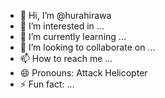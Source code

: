 - 👋 Hi, I’m @hurahirawa
- 👀 I’m interested in ...
- 🌱 I’m currently learning ...
- 💞️ I’m looking to collaborate on ...
- 📫 How to reach me ...
- 😄 Pronouns: Attack Helicopter
- ⚡ Fun fact: ...

<!---
hurahirawa/hurahirawa is a ✨ special ✨ repository because its `README.md` (this file) appears on your GitHub profile.
You can click the Preview link to take a look at your changes.
--->
